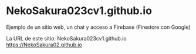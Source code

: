 # NekoSakura023cv1.github.io
Ejemplo de un sitio web, un chat y acceso a Firebase (Firestore con Google)

La URL de este sitio:
NekoSakura023cv1.github.io
https://NekoSakura02.github.io
